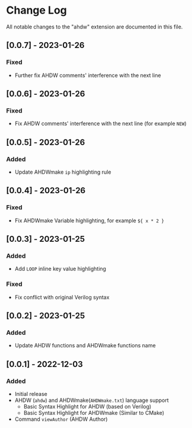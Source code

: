 # Change Log

All notable changes to the "ahdw" extension are documented in this file.

## [0.0.7] - 2023-01-26
### Fixed
- Further fix AHDW comments' interference with the next line

## [0.0.6] - 2023-01-26
### Fixed
- Fix AHDW comments' interference with the next line (for example `NEW`)

## [0.0.5] - 2023-01-26
### Added
- Update AHDWmake `ip` highlighting rule

## [0.0.4] - 2023-01-26
### Fixed
- Fix AHDWmake Variable highlighting, for example `${ x * 2 }`

## [0.0.3] - 2023-01-25
### Added
- Add `LOOP` inline key value highlighting
### Fixed
- Fix conflict with original Verilog syntax

## [0.0.2] - 2023-01-25
### Added
- Update AHDW functions and AHDWmake functions name

## [0.0.1] - 2022-12-03
### Added
- Initial release
- AHDW (`ahdw`) and AHDWmake(`AHDWmake.txt`) language support
  - Basic Syntax Highlight for AHDW (based on Verilog)
  - Basic Syntax Highlight for AHDWmake (Similar to CMake)
- Command `viewAuthor` (AHDW Author)
